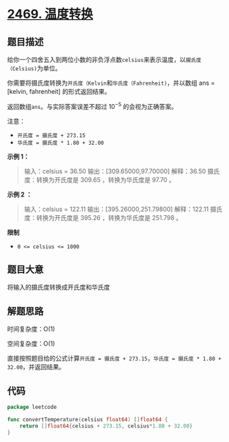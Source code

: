 # [2469. 温度转换](https://leetcode.cn/problems/convert-the-temperature/)

## 题目描述

给你一个四舍五入到两位小数的非负浮点数`celsius`来表示温度，以`摄氏度（Celsius)`为单位。

你需要将摄氏度转换为`开氏度（Kelvin`和`华氏度（Fahrenheit)`，并以数组 ans = [kelvin, fahrenheit] 的形式返回结果。

返回数组`ans`。与实际答案误差不超过 $10^{-5}$ 的会视为正确答案。

注意：

* `开氏度 = 摄氏度 + 273.15`
* `华氏度 = 摄氏度 * 1.80 + 32.00`

**示例 1：**

> 输入：celsius = 36.50
> 输出：[309.65000,97.70000]
> 解释：36.50 摄氏度：转换为开氏度是 309.65 ，转换为华氏度是 97.70 。

**示例 2 ：**

> 输入：celsius = 122.11
> 输出：[395.26000,251.79800]
> 解释：122.11 摄氏度：转换为开氏度是 395.26 ，转换为华氏度是 251.798 。

**限制**

* `0 <= celsius <= 1000`

## 题目大意

将输入的摄氏度转换成开氏度和华氏度

## 解题思路

时间复杂度：O(1)

空间复杂度：O(1)

直接按照题目给的公式计算`开氏度 = 摄氏度 + 273.15`，`华氏度 = 摄氏度 * 1.80 + 32.00`，并返回结果。

## 代码

```go
package leetcode

func convertTemperature(celsius float64) []float64 {
	return []float64{celsius + 273.15, celsius*1.80 + 32.00}
}
```
